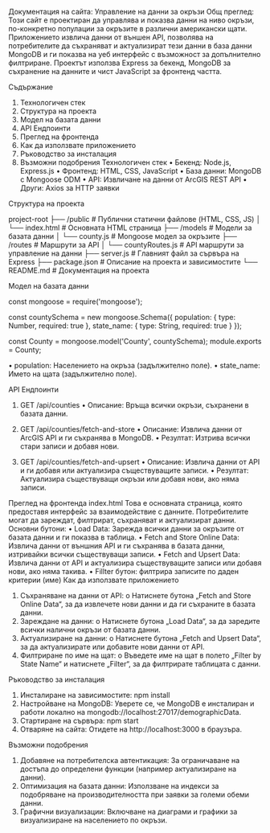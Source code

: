 Документация на сайта: Управление на данни за окръзи
Общ преглед:
Този сайт е проектиран да управлява и показва данни на ниво окръзи, по-конкретно популации за окръзите в различни американски щати. Приложението извлича данни от външен API, позволява на потребителите да съхраняват и актуализират тези данни в база данни MongoDB и ги показва на уеб интерфейс с възможност за допълнително филтриране. Проектът използва Express за бекенд, MongoDB за съхранение на данните и чист JavaScript за фронтенд частта.

Съдържание
1.	Технологичен стек
2.	Структура на проекта
3.	Модел на базата данни
4.	API Ендпоинти
5.	Преглед на фронтенда
6.	Как да използвате приложението
7.	Ръководство за инсталация
8.	Възможни подобрения
Технологичен стек
•  Бекенд: Node.js, Express.js
•  Фронтенд: HTML, CSS, JavaScript
•  База данни: MongoDB с Mongoose ODM
•  API: Извличане на данни от ArcGIS REST API
•  Други: Axios за HTTP заявки

Структура на проекта

project-root
├── /public                  # Публични статични файлове (HTML, CSS, JS)
│   └── index.html           # Основната HTML страница
├── /models                  # Модели за базата данни
│   └── county.js            # Mongoose модел за окръзите
├── /routes                  # Маршрути за API
│   └── countyRoutes.js      # API маршрути за управление на данни
├── server.js                # Главният файл за сървъра на Express
├── package.json             # Описание на проекта и зависимостите
└── README.md                # Документация на проекта


Модел на базата данни

 const mongoose = require('mongoose');

const countySchema = new mongoose.Schema({
    population: { type: Number, required: true },
    state_name: { type: String, required: true }
});

const County = mongoose.model('County', countySchema);
module.exports = County;

•  population: Населението на окръза (задължително поле).
•  state_name: Името на щата (задължително поле).

API Ендпоинти
1.	GET /api/counties
•  Описание: Връща всички окръзи, съхранени в базата данни.

2.	GET /api/counties/fetch-and-store
•	Описание: Извлича данни от ArcGIS API и ги съхранява в MongoDB.
•	Резултат: Изтрива всички стари записи и добавя нови.
3.	GET /api/counties/fetch-and-upsert
•	Описание: Извлича данни от API и ги добавя или актуализира съществуващите записи.
•	Резултат: Актуализира съществуващи окръзи или добавя нови, ако няма записи.

Преглед на фронтенда
index.html
Това е основната страница, която предоставя интерфейс за взаимодействие с данните. Потребителите могат да зареждат, филтрират, съхраняват и актуализират данни.
Основни бутони:
•	Load Data: Зарежда всички данни за окръзите от базата данни и ги показва в таблица.
•	Fetch and Store Online Data: Извлича данни от външния API и ги съхранява в базата данни, изтривайки всички съществуващи записи.
•	Fetch and Upsert Data: Извлича данни от API и актуализира съществуващите записи или добавя нови, ако няма такива.
•	Fillter бутон: филтрира записите по даден критерии (име)
Как да използвате приложението
1.	Съхраняване на данни от API:
o	Натиснете бутона „Fetch and Store Online Data“, за да извлечете нови данни и да ги съхраните в базата данни.
2.	Зареждане на данни:
o	Натиснете бутона „Load Data“, за да заредите всички налични окръзи от базата данни.
3.	Актуализиране на данни:
o	Натиснете бутона „Fetch and Upsert Data“, за да актуализирате или добавите нови данни от API.
4.	Филтриране по име на щат:
o	Въведете име на щат в полето „Filter by State Name“ и натиснете „Filter“, за да филтрирате таблицата с данни.


Ръководство за инсталация
1.	Инсталиране на зависимостите:
npm install
2.	Настройване на MongoDB: Уверете се, че MongoDB е инсталиран и работи локално на mongodb://localhost:27017/demographicData.
3.	Стартиране на сървъра:
npm start
4.	Отваряне на сайта: Отидете на http://localhost:3000 в браузъра.


Възможни подобрения
1.	Добавяне на потребителска автентикация: За ограничаване на достъпа до определени функции (например актуализиране на данни).
2.	Оптимизация на базата данни: Използване на индекси за подобряване на производителността при заявки за големи обеми данни.
3.	Графични визуализации: Включване на диаграми и графики за визуализиране на населението по окръзи.

	


